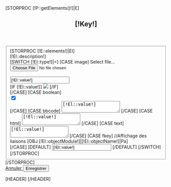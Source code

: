 
<form class="form-horizontal themed" method="post">
	<input type="hidden" name="submitted" value="1" />
        [STORPROC [!P::getElements()!]|E]
                <div class="masonry-item">
                        <!-- new widget -->
                        <div class="jarviswidget row-fluid" id="widget-id-[!Pos!]">
                                <!-- wrap div -->
                                <header>
                                        <h2>[!Key!]</h2>
                                </header>
                                <div>
                                        <div class="inner-spacer">
                                                <!-- content goes here -->
                                                <fieldset>
                                                        [STORPROC [!E::elements!]|El]
                                                                <div class="control-group [IF [!Error_[!El::name!]!]]error[/IF]">
                                                                        <label class="control-label" for="[!El::name!]">[!El::description!]</label>
                                                                        <div class="controls">
                                                                                [SWITCH [!El::type!]|=]
                                                                                        [CASE image]
                                                                                        <span class="btn btn-success fileinput-button uploadfile-block">
                                                                                                <i class="glyphicon glyphicon-plus"></i>
                                                                                                <span>Select file...</span>
                                                                                                <!-- The file input field used as target for the file upload widget -->
                                                                                                <input id="kefileupload" type="file" name="files" data-url="/Systeme/FileUpload.json">
                                                                                            </span>
                                                                                            <br>
                                                                                            <br>
                                                                                            <!-- The global progress bar -->
                                                                                            <div id="progress" class="progress">
                                                                                                <div class="progress-bar progress-bar-success"></div>
                                                                                            </div>
                                                                                            <input type="text" name="[!El::name!]" value="[!El::value!]" class="pull-right upload-text span12"/>
                                                                                            <!-- The container for the uploaded files -->
                                                                                            <div id="files" class="files">
                                                                                                [IF [!El::value!]]
                                                                                                        <img src="/[!El::value!].mini.250x120.jpg" />
                                                                                                [/IF]
                                                                                            </div>
                                                                                        [/CASE]
                                                                                        [CASE boolean]
                                                                                                <div class="make-switch switch">
                                                                                                    <input type="checkbox" value="1"  name="[!El::name!]" [IF [!El::value!]] checked="checked"[/IF]>
                                                                                                </div>
                                                                                        [/CASE]
                                                                                        [CASE bbcode]
                                                                                                <textarea class="span12 ckeditorbbcode" rows="2" name="[!El::name!]">[!El::value!]</textarea>
                                                                                        [/CASE]
                                                                                        [CASE html]
                                                                                                <textarea class="span12 ckeditorfull" rows="2" name="[!El::name!]">[!El::value!]</textarea>
                                                                                        [/CASE]
                                                                                        [CASE text]
                                                                                                <textarea class="span12" rows="2" name="[!El::name!]">[!El::value!]</textarea>
                                                                                        [/CASE]
                                                                                        [CASE fkey]
                                                                                                //Affichage des liaisons
                                                                                                [OBJ [!El::objectModule!]|[!El::objectName!]|Pa]
                                                                                                <div class="dataItem" data-src="/[!El::objectModule!]/[!El::objectName!]/[!P::ObjectType!]/[!P::Id!]/getJsonDatatable.json" data-module="[!El::objectModule!]" data-objectclass="[!El::objectName!]" data-interface="getJsonDatatable.json"  data-var="listdep_[!El::objectName!]" data-icon="[!Pa::getIcone()!]" data-title="[!Pa::getDescription()!]" data-form="/[!P::getUrl()!]/[!Pa::ObjectType!]" data-description="[!El::description!]" data-key="[!El::name!]"></div>
                                                                                        [/CASE]
                                                                                        [DEFAULT]
                                                                                                <input type="text" class="span12"  name="[!El::name!]" value="[!El::value!]" />
                                                                                        [/DEFAULT]
                                                                                [/SWITCH]
                                                                        </div>
                                                                </div>
                                                        [/STORPROC]
                                                </fieldset>
                                        </div>
                                        <!-- end content-->
                                </div>
                                <!-- end wrap div -->
                        </div>
                        <!-- end widget -->
                </div>
        [/STORPROC]
	</div>
	<div class="form-actions">
		<a type="reset" class="btn medium btn-danger" href="/[!Systeme::CurrentMenu::Url!]">
			Annuler
		</a>
		<button type="submit" class="btn medium btn-primary">
			Enregistrer
		</button>
	</div>
</form>
[HEADER]
<script type="text/javascript">
/*	$(document).ready(function () {
		$.when($( '.ckeditorbbcode' ).ckeditor({
			extraPlugins : 'bbcode',
			toolbar :
			[
				['Source', '-', 'Save','NewPage','-','Undo','Redo'],
				['Find','Replace','-','SelectAll','RemoveFormat'],
				['Link', 'Unlink', 'Image'],
				'/',
				[ 'Bold', 'Italic','Underline'],
				['NumberedList','BulletedList','-','Blockquote'],
				['TextColor', '-', 'Smiley','SpecialChar', '-', 'Maximize']
			]
		}).promise).then( function() {
			setTimeout(masonryReload, 1000);
		});
		$.when($( '.ckeditorfull' ).ckeditor({
	    		toolbar: 'Basic'
		}).promise).then( function() {
			setTimeout(masonryReload, 1000);
		});
		// layout Masonry again after all images have loaded
		imagesLoaded($("#panel-1"), function() {
			$("#panel-1").masonry();
		});
		//init modal and confirm popup
		launch_confirm_popup(this);
		launch_modal_form_popup(this);
		//file upload
	    // Change this to the location of your server-side upload handler:
	    var url ='/Systeme/FileUpload';
	     $('#kefileupload').fileupload({
        url: url,
        dataType: 'json',
        done: function (e, data) {
            $.each(data.result.files, function (index, file) {
            	//affiche un paercu de l'image
            	$('#files').empty();
                $('<img src="/'+file.url+'.mini.250x120.jpg" />').appendTo('#files');
                //affiche le chemin de l'image
                 $('.upload-text').val(file.url);
            });
        },
        progressall: function (e, data) {
            var progress = parseInt(data.loaded / data.total * 100, 10);
            $('#progress .progress-bar').css(
                'width',
                progress + '%'
            );
        }
    }).prop('disabled', !$.support.fileInput)
        .parent().addClass($.support.fileInput ? undefined : 'disabled');
	});
	function masonryReload() {
		$("#panel-1").masonry();
	}*/
 </script>
[/HEADER]

